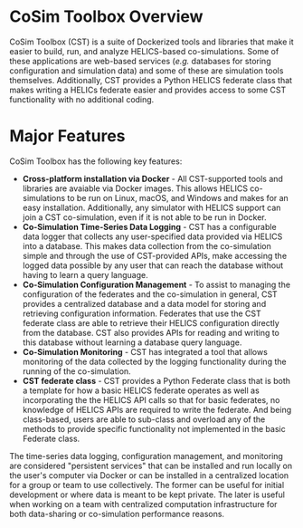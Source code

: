 # CoSim Toolbox Overview

CoSim Toolbox (CST) is a suite of Dockerized tools and libraries that make it easier to build, run, and analyze HELICS-based co-simulations. Some of these applications are web-based services (_e.g._ databases for storing configuration and simulation data) and some of these are simulation tools themselves. Additionally, CST provides a Python HELICS federate class that makes writing a HELICs federate easier and provides access to some CST functionality with no additional coding.

# Major Features
CoSim Toolbox has the following key features:

- **Cross-platform installation via Docker** - All CST-supported tools and libraries are avaiable via Docker images. This allows HELICS co-simulations to be run on Linux, macOS, and Windows and makes for an easy installation. Additionally, any simulator with HELICS support can join a CST co-simulation, even if it is not able to be run in Docker.
- **Co-Simulation Time-Series Data Logging** - CST has a configurable data logger that collects any user-specified data provided via HELICS into a database. This makes data collection from the co-simulation simple and through the use of CST-provided APIs, make accessing the logged data possible by any user that can reach the database without having to learn a query language.
- **Co-Simulation Configuration Management** - To assist to managing the configuration of the federates and the co-simulation in general, CST provides a centralized database and a data model for storing and retrieving configuration information. Federates that use the CST federate class are able to retrieve their HELICS configuration directly from the database. CST also provides APIs for reading and writing to this database without learning a database query language.
- **Co-Simulation Monitoring** - CST has integrated a tool that allows monitoring of the data collected by the logging functionality during the running of the co-simulation.
- **CST federate class** - CST provides a Python Federate class that is both a template for how a basic HELICS federate operates as well as incorporating the the HELICS API calls so that for basic federates, no knowledge of HELICS APIs are required to write the federate. And being class-based, users are able to sub-class and overload any of the methods to provide specific functionality not implemented in the basic Federate class.

The time-series data logging, configuration management, and monitoring are considered "persistent services" that can be installed and run locally on the user's computer via Docker or can be installed in a centralized location for a group or team to use collectively. The former can be useful for initial development or where data is meant to be kept private. The later is useful when working on a team with centralized computation infrastructure for both data-sharing or co-simulation performance reasons.